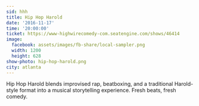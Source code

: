 ```yaml
---
sid: hhh
title: Hip Hop Harold
date: '2016-11-17'
time: '20:00:00'
ticket: https://www-highwirecomedy-com.seatengine.com/shows/46414
image:
  facebook: assets/images/fb-share/local-sampler.png
  width: 1200
  height: 628
show-photo: hip-hop-harold.png
city: atlanta
---
```

Hip Hop Harold blends improvised rap, beatboxing, and a traditional Harold-style format into a musical storytelling experience. Fresh beats, fresh comedy.
